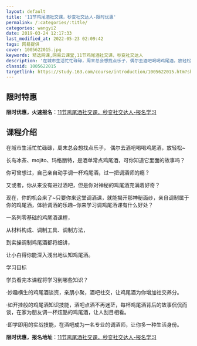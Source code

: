 ```yaml
---
layout: default
title: '11节鸡尾酒社交课，秒变社交达人-限时优惠'
permalink: /:categories/:title/
categories: wangyi2
date: 2019-03-24 12:17:33
last_modified_at: 2022-05-23 02:09:42
tags: 网易提供
cover: 1005622015.jpg
keywords: 精选网课,网易云课堂,11节鸡尾酒社交课，秒变社交达人
description: '在城市生活忙忙碌碌，周末总会想找点乐子，偶尔去酒吧喝喝鸡尾酒，放轻松~长岛冰茶、mojito、玛格丽特，是酒单常点鸡尾酒'
classid: 1005622015
targetlink: https://study.163.com/course/introduction/1005622015.htm?share=1&shareId=1025206652&utm_campaign=share&utm_medium=iphoneShare&utm_source=&utm_u=1025206652
---
```


## 限时特惠

**限时优惠，火速报名**：[11节鸡尾酒社交课，秒变社交达人-报名学习](https://study.163.com/course/introduction/1005622015.htm?share=1&shareId=1025206652&utm_campaign=share&utm_medium=iphoneShare&utm_source=&utm_u=1025206652)

## 课程介绍

在城市生活忙忙碌碌，周末总会想找点乐子， 偶尔去酒吧喝喝鸡尾酒，放轻松~ 

长岛冰茶、mojito、玛格丽特，是酒单常点鸡尾酒，可你知道它里面的故事吗？ 

你可曾想过，自己亲自动手调一杯鸡尾酒，过一把调酒师的瘾？

又或者，你从来没有进过酒吧，但是你对神秘的鸡尾酒充满着好奇？

现在，你的机会来了~只要你来这堂调酒课，就能揭开那神秘面纱，亲自调制属于你的鸡尾酒，体验调酒的乐趣~你来学习调鸡尾酒课有什么好处？

一系列零基础的鸡尾酒课程，

从材料构成、调制工具、调制方法，

到实操调制鸡尾酒都将细讲，

让小白得你能深入浅出地认知鸡尾酒。



学习目标

学员看完本课程将学习到哪些知识？

·妙趣横生的鸡尾酒谈资，亲朋小聚，酒吧社交，让鸡尾酒为你增加社交养分。

·如开挂般的鸡尾酒知识技能，酒吧点酒不再迷茫，每杯鸡尾酒背后的故事侃侃而谈，在家为朋友调一杯炫酷的鸡尾酒，让人刮目相看。

·即学即用的实战技能，在酒吧成为一名专业的调酒师，让你多一种生活身份。

**限时优惠，报名地址**：[11节鸡尾酒社交课，秒变社交达人-报名学习](https://study.163.com/course/introduction/1005622015.htm?share=1&shareId=1025206652&utm_campaign=share&utm_medium=iphoneShare&utm_source=&utm_u=1025206652)

